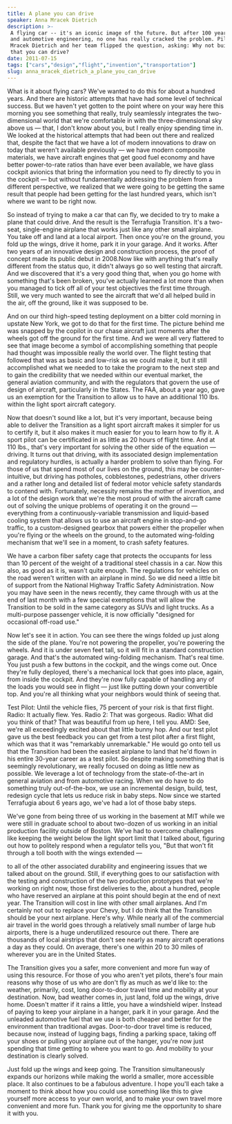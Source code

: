 ```yaml
---
title: A plane you can drive
speaker: Anna Mracek Dietrich
description: >-
 A flying car -- it's an iconic image of the future. But after 100 years of flight
 and automotive engineering, no one has really cracked the problem. Pilot Anna
 Mracek Dietrich and her team flipped the question, asking: Why not build a plane
 that you can drive?
date: 2011-07-15
tags: ["cars","design","flight","invention","transportation"]
slug: anna_mracek_dietrich_a_plane_you_can_drive
---
```


What is it about flying cars? We've wanted to do this for about a hundred years. And there
are historic attempts that have had some level of technical success. But we haven't yet
gotten to the point where on your way here this morning you see something that really,
truly seamlessly integrates the two-dimensional world that we're comfortable in with the
three-dimensional sky above us — that, I don't know about you, but I really enjoy spending
time in. We looked at the historical attempts that had been out there and realized that,
despite the fact that we have a lot of modern innovations to draw on today that weren't
available previously — we have modern composite materials, we have aircraft engines that
get good fuel economy and have better power-to-rate ratios than have ever been available,
we have glass cockpit avionics that bring the information you need to fly directly to you
in the cockpit — but without fundamentally addressing the problem from a different
perspective, we realized that we were going to be getting the same result that people had
been getting for the last hundred years, which isn't where we want to be right
now.

So instead of trying to make a car that can fly, we decided to try to make a plane that
could drive. And the result is the Terrafugia Transition. It's a two-seat, single-engine
airplane that works just like any other small airplane. You take off and land at a local
airport. Then once you're on the ground, you fold up the wings, drive it home, park it in
your garage. And it works. After two years of an innovative design and construction
process, the proof of concept made its public debut in 2008.Now like with anything that's
really different from the status quo, it didn't always go so well testing that aircraft.
And we discovered that it's a very good thing that, when you go home with something that's
been broken, you've actually learned a lot more than when you managed to tick off all of
your test objectives the first time through. Still, we very much wanted to see the
aircraft that we'd all helped build in the air, off the ground, like it was supposed to
be.

And on our third high-speed testing deployment on a bitter cold morning in upstate New
York, we got to do that for the first time. The picture behind me was snapped by the
copilot in our chase aircraft just moments after the wheels got off the ground for the
first time. And we were all very flattered to see that image become a symbol of
accomplishing something that people had thought was impossible really the world over. The
flight testing that followed that was as basic and low-risk as we could make it, but it
still accomplished what we needed to to take the program to the next step and to gain the
credibility that we needed within our eventual market, the general aviation community, and
with the regulators that govern the use of design of aircraft, particularly in the States.
The FAA, about a year ago, gave us an exemption for the Transition to allow us to have an
additional 110 lbs. within the light sport aircraft category.

Now that doesn't sound like a lot, but it's very important, because being able to deliver
the Transition as a light sport aircraft makes it simpler for us to certify it, but it
also makes it much easier for you to learn how to fly it. A sport pilot can be
certificated in as little as 20 hours of flight time. And at 110 lbs., that's very
important for solving the other side of the equation — driving. It turns out that driving,
with its associated design implementation and regulatory hurdles, is actually a harder
problem to solve than flying. For those of us that spend most of our lives on the ground,
this may be counter-intuitive, but driving has potholes, cobblestones, pedestrians, other
drivers and a rather long and detailed list of federal motor vehicle safety standards to
contend with. Fortunately, necessity remains the mother of invention, and a lot of the
design work that we're the most proud of with the aircraft came out of solving the unique
problems of operating it on the ground — everything from a continuously-variable
transmission and liquid-based cooling system that allows us to use an aircraft engine in
stop-and-go traffic, to a custom-designed gearbox that powers either the propeller when
you're flying or the wheels on the ground, to the automated wing-folding mechanism that
we'll see in a moment, to crash safety features.

We have a carbon fiber safety cage that protects the occupants for less than 10 percent of
the weight of a traditional steel chassis in a car. Now this also, as good as it is, wasn't
quite enough. The regulations for vehicles on the road weren't written with an airplane in
mind. So we did need a little bit of support from the National Highway Traffic Safety
Administration. Now you may have seen in the news recently, they came through with us at
the end of last month with a few special exemptions that will allow the Transition to be
sold in the same category as SUVs and light trucks. As a multi-purpose passenger vehicle,
it is now officially "designed for occasional off-road use."

Now let's see it in action. You can see there the wings folded up just along the side of
the plane. You're not powering the propeller, you're powering the wheels. And it is under
seven feet tall, so it will fit in a standard construction garage. And that's the
automated wing-folding mechanism. That's real time. You just push a few buttons in the
cockpit, and the wings come out. Once they're fully deployed, there's a mechanical lock
that goes into place, again, from inside the cockpit. And they're now fully capable of
handling any of the loads you would see in flight — just like putting down your
convertible top. And you're all thinking what your neighbors would think of seeing
that.

Test Pilot: Until the vehicle flies, 75 percent of your risk is that first flight. Radio:
It actually flew. Yes. Radio 2: That was gorgeous. Radio: What did you think of that? That
was beautiful from up here, I tell you. AMD: See, we're all exceedingly excited about that
little bunny hop. And our test pilot gave us the best feedback you can get from a test
pilot after a first flight, which was that it was "remarkably unremarkable." He would go
onto tell us that the Transition had been the easiest airplane to land that he'd flown in
his entire 30-year career as a test pilot. So despite making something that is seemingly
revolutionary, we really focused on doing as little new as possible. We leverage a lot of
technology from the state-of-the-art in general aviation and from automotive racing. When
we do have to do something truly out-of-the-box, we use an incremental design, build,
test, redesign cycle that lets us reduce risk in baby steps. Now since we started
Terrafugia about 6 years ago, we've had a lot of those baby steps.

We've gone from being three of us working in the basement at MIT while we were still in
graduate school to about two-dozen of us working in an initial production facility outside
of Boston. We've had to overcome challenges like keeping the weight below the light sport
limit that I talked about, figuring out how to politely respond when a regulator tells
you, "But that won't fit through a toll booth with the wings extended —

to all of the other associated durability and engineering issues that we talked about on
the ground. Still, if everything goes to our satisfaction with the testing and
construction of the two production prototypes that we're working on right now, those first
deliveries to the, about a hundred, people who have reserved an airplane at this point
should begin at the end of next year. The Transition will cost in line with other small
airplanes. And I'm certainly not out to replace your Chevy, but I do think that the
Transition should be your next airplane. Here's why. While nearly all of the commercial
air travel in the world goes through a relatively small number of large hub airports,
there is a huge underutilized resource out there. There are thousands of local airstrips
that don't see nearly as many aircraft operations a day as they could. On average, there's
one within 20 to 30 miles of wherever you are in the United States.

The Transition gives you a safer, more convenient and more fun way of using this
resource. For those of you who aren't yet pilots, there's four main reasons why those of us
who are don't fly as much as we'd like to: the weather, primarily, cost, long door-to-door
travel time and mobility at your destination. Now, bad weather comes in, just land, fold
up the wings, drive home. Doesn't matter if it rains a little, you have a windshield
wiper. Instead of paying to keep your airplane in a hanger, park it in your garage. And
the unleaded automotive fuel that we use is both cheaper and better for the environment
than traditional avgas. Door-to-door travel time is reduced, because now, instead of
lugging bags, finding a parking space, taking off your shoes or pulling your airplane out
of the hanger, you're now just spending that time getting to where you want to go. And
mobility to your destination is clearly solved.

Just fold up the wings and keep going. The Transition simultaneously expands our horizons
while making the world a smaller, more accessible place. It also continues to be a
fabulous adventure. I hope you'll each take a moment to think about how you could use
something like this to give yourself more access to your own world, and to make your own
travel more convenient and more fun. Thank you for giving me the opportunity to share it
with you.

<!--
ad_duration=3.33
comment_count=107
event="TEDGlobal 2011"
external_start_time=0
intro_duration=11.82
is_subtitle_required="False"
is_talk_featured="True"
language="en"
language_swap="False"
native_language="en"
number_of_related_talks=6
number_of_speakers=1
number_of_subtitled_videos=31
number_of_tags=5
number_of_talk_download_languages=31
number_of_talk_more_resources=0
number_of_talk_recommendations=0
number_of_talks_take_actions=0
post_ad_duration=0.83
published_timestamp="2011-11-02 15:22:05"
recording_date="2011-07-15"
speaker_description="Inventor"
speaker_is_published=1
speaker_name="Anna Mracek Dietrich"
talk_name="A plane you can drive"
talks_tags=["cars","design","flight","invention","transportation"]
url_audio="https://download.ted.com/talks/AnnaMracekDietrich_2011G.mp3?apikey=acme-roadrunner"
url_photo_speaker="https://pe.tedcdn.com/images/ted/b7f192c4110ec3e48cafae91aec9f41161afc131_254x191.jpg"
url_photo_talk="https://s3.amazonaws.com/talkstar-photos/uploads/1f7546a1-12f0-4822-97e9-087516324333/AnnaMracekDietrich_2011G-embed.jpg"
url_webpage="https://www.ted.com/talks/anna_mracek_dietrich_a_plane_you_can_drive"
video_type_name="TED Stage Talk"
-->